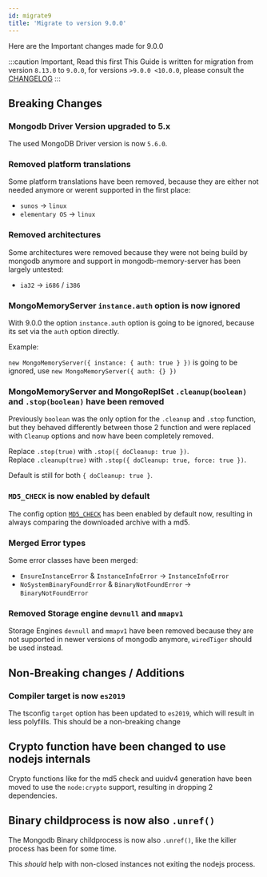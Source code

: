 ```yaml
---
id: migrate9
title: 'Migrate to version 9.0.0'
---
```


Here are the Important changes made for 9.0.0

:::caution Important, Read this first
This Guide is written for migration from version `8.13.0` to `9.0.0`, for versions `>9.0.0 <10.0.0`, please consult the [CHANGELOG](https://github.com/nodkz/mongodb-memory-server/blob/master/CHANGELOG.md)
:::

## Breaking Changes

### Mongodb Driver Version upgraded to 5.x

The used MongoDB Driver version is now `5.6.0`.

### Removed platform translations

Some platform translations have been removed, because they are either not needed anymore or werent supported in the first place:

- `sunos` -> `linux`
- `elementary OS` -> `linux`

### Removed architectures

Some architectures were removed because they were not being build by mongodb anymore and support in mongodb-memory-server has been largely untested:

- `ia32` -> `i686` / `i386`

### MongoMemoryServer `instance.auth` option is now ignored

With 9.0.0 the option `instance.auth` option is going to be ignored, because its set via the `auth` option directly.

Example:

`new MongoMemoryServer({ instance: { auth: true } })` is going to be ignored, use `new MongoMemoryServer({ auth: {} })`

### MongoMemoryServer and MongoReplSet `.cleanup(boolean)` and `.stop(boolean)` have been removed

Previously `boolean` was the only option for the `.cleanup` and `.stop` function, but they behaved differently between those 2 function and were replaced with `Cleanup` options and now have been completely removed.

Replace `.stop(true)` with `.stop({ doCleanup: true })`.  
Replace `.cleanup(true)` with `.stop({ doCleanup: true, force: true })`.  

Default is still for both `{ doCleanup: true }`.

### `MD5_CHECK` is now enabled by default

The config option [`MD5_CHECK`](../../api/config-options.md#md5_check) has been enabled by default now, resulting in always comparing the downloaded archive with a md5.

### Merged Error types

Some error classes have been merged:

- `EnsureInstanceError` & `InstanceInfoError` -> `InstanceInfoError`
- `NoSystemBinaryFoundError` & `BinaryNotFoundError` -> `BinaryNotFoundError`

### Removed Storage engine `devnull` and `mmapv1`

Storage Engines `devnull` and `mmapv1` have been removed because they are not supported in newer versions of mongodb anymore, `wiredTiger` should be used instead.

## Non-Breaking changes / Additions

### Compiler target is now `es2019`

The tsconfig `target` option has been updated to `es2019`, which will result in less polyfills.
This should be a non-breaking change

## Crypto function have been changed to use nodejs internals

Crypto functions like for the md5 check and uuidv4 generation have been moved to use the `node:crypto` support, resulting in dropping 2 dependencies.

## Binary childprocess is now also `.unref()`

The Mongodb Binary childprocess is now also `.unref()`, like the killer process has been for some time.

This *should* help with non-closed instances not exiting the nodejs process.
